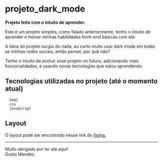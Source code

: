 # projeto_dark_mode
<b>Projeto feito com o intuito de aprender.</b>
<p></p>
Este é um projeto simples, como falado anteriormente, tenho o intuito de aprender e treinar minhas habilidades front-end básicas com ele. 
<p></p>A ideia do projeto surgiu do nada, eu curto muito usar dark mode em todas as minhas redes sociais, então pensei, por quê não? 
<p></p>
Tenho o intuito de evoluir esse projeto no futuro, adicionando mais funcionalidades, e usando novas tecnologias que estou aprendendo.

<h2>Tecnologias utilizadas no projeto (até o momento atual)</h2>

      html
      css
      JavaScript
         
<h2>Layout</h2>
O layout pode ser encontrado nesse link do <a href="https://www.figma.com/file/KHX4dXie4yd4A7dVGHEDH7/projeto_dark_mode?node-id=0%3A1">figma.</a>
<hr>
Muito obrigado por ler até aqui! 
<br>
Gusta Mendes.      
